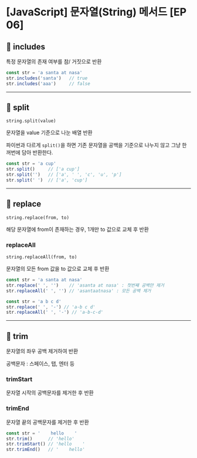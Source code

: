 # [JavaScript] 문자열(String) 메서드 [EP 06]

## 📌 includes

특정 문자열의 존재 여부를 참/ 거짓으로 반환

```javascript
const str = 'a santa at nasa'
str.includes('santa')	// true
str.includes('aaa')		// false
```

---

## 📌 split

`string.split(value)`

문자열을 value 기준으로 나눈 배열 반환

파이썬과 다르게 `split()`을 하면 기존 문자열을 공백을 기준으로 나누지 않고 그냥 한꺼번에 담아 반환한다.

```javascript
const str = 'a cup'
str.split()		// ['a cup']
str.split('')	// ['a', ' ', 'c', 'u', 'p']
str.split(' ')	// ['a', 'cup']
```

---

## 📌 replace

`string.replace(from, to)`

해당 문자열에 from이 존재하는 경우, 1개만 to 값으로 교체 후 반환

### replaceAll

`string.replaceAll(from, to)`

문자열의 모든 from 값을 to 값으로 교체 후 반환

```javascript
const str = 'a santa at nasa'
str.replace(' ', '')	// 'asanta at nasa'	: 첫번째 공백만 제거
str.replaceAll(' ', '')	// 'asantaatnasa' : 모든 공백 제거

const str = 'a b c d'
str.replace(' ', '-') // 'a-b c d'
str.replaceAll(' ', '-') // 'a-b-c-d'
```

---

## 📌 trim

문자열의 좌우 공백 제거하여 반환

공백문자 : 스페이스, 탭, 엔터 등

### trimStart

문자열 시작의 공백문자를 제거한 후 반환

### trimEnd

문자열 끝의 공백문자를 제거한 후 반환

```javascript
const str = '    hello    '
str.trim()		// 'hello'
str.trimStart()	// 'hello    '
str.trimEnd()	// '    hello'
```

